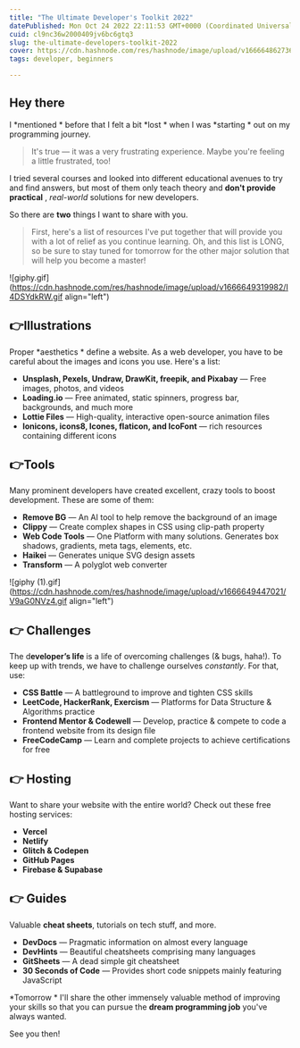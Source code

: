 ```yaml
---
title: "The Ultimate Developer's Toolkit 2022"
datePublished: Mon Oct 24 2022 22:11:53 GMT+0000 (Coordinated Universal Time)
cuid: cl9nc36w2000409jv6bc6gtq3
slug: the-ultimate-developers-toolkit-2022
cover: https://cdn.hashnode.com/res/hashnode/image/upload/v1666648627365/q7iQni20k.png
tags: developer, beginners

---
```



## **Hey there**

I *mentioned * before that I felt a bit *lost * when I was *starting * out on my programming journey.

> It's true   — it was a very  frustrating experience. Maybe you're feeling a little frustrated, too!

I tried several courses and looked into different educational avenues to try and find answers, but most of them only teach theory and **don't provide practical** , *real-world* solutions for new developers.

So there are **two** things I want to share with you.

> First, here's a list of resources I've put together that will provide you with a lot of relief as you continue learning. Oh, and this list is LONG, so be sure to stay tuned for tomorrow for the other major solution that will help you become a master!


![giphy.gif](https://cdn.hashnode.com/res/hashnode/image/upload/v1666649319982/I4DSYdkRW.gif align="left")
## 👉**Illustrations**

Proper *aesthetics * define a website. As a web developer, you have to be careful about the images and icons you use. Here's a list:

- **Unsplash, Pexels, Undraw, DrawKit, freepik, and Pixabay** — Free images, photos, and videos
- **Loading.io** — Free animated, static spinners, progress bar, backgrounds, and much more
- **Lottie Files** — High-quality, interactive open-source animation files
- **Ionicons, icons8, Icones, flaticon, and IcoFont** — rich resources containing different icons

## 👉**Tools**

Many prominent developers have created excellent, crazy tools to boost development. These are some of them:

- **Remove BG** — An AI tool to help remove the background of an image
- **Clippy** — Create complex shapes in CSS using clip-path property
- **Web Code Tools** — One Platform with many solutions. Generates box shadows, gradients, meta tags, elements, etc.
- **Haikei** — Generates unique SVG design assets
- **Transform** — A polyglot web converter


![giphy (1).gif](https://cdn.hashnode.com/res/hashnode/image/upload/v1666649447021/V9aG0NVz4.gif align="left")
## 👉 **Challenges**

The d**eveloper’s life** is a life of overcoming challenges (& bugs, haha!). To keep up with trends, we have to challenge ourselves *constantly*. For that, use:

- **CSS Battle** — A battleground to improve and tighten CSS skills
- **LeetCode, HackerRank, Exercism** — Platforms for Data Structure & Algorithms practice
- **Frontend Mentor & Codewell** — Develop, practice & compete to code a frontend website from its design file
- **FreeCodeCamp** — Learn and complete projects to achieve certifications for free

## 👉 **Hosting**

Want to share your website with the entire world? Check out these free hosting services:

- **Vercel**
- **Netlify**
- **Glitch & Codepen**
- **GitHub Pages**
- **Firebase & Supabase**

## 👉 **Guides**

Valuable **cheat sheets**, tutorials on tech stuff, and more.

- **DevDocs** — Pragmatic information on almost every language
- **DevHints** — Beautiful cheatsheets comprising many languages
- **GitSheets** — A dead simple git cheatsheet
- **30 Seconds of Code** — Provides short code snippets mainly featuring JavaScript


*Tomorrow * I'll share the other immensely valuable method of improving your skills so that you can pursue the **dream programming job** you've always wanted.

See you then!